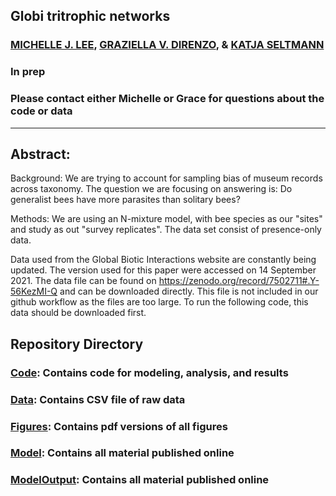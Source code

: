 ## Globi tritrophic networks

### [MICHELLE J. LEE](https://michelleleelifesci.weebly.com/), [GRAZIELLA V. DIRENZO](https://grazielladirenzo.weebly.com), & [KATJA SELTMANN](https://www.eri.ucsb.edu/people/katja-seltmann-0)

### In prep

### Please contact either Michelle or Grace for questions about the code or data
__________________________________________________________________________________________________________________________________________

## Abstract: 
Background: We are trying to account for sampling bias of museum records across taxonomy. The question we are focusing on answering is: Do generalist bees have more parasites than solitary bees?

Methods: We are using an N-mixture model, with bee species as our "sites" and study as out "survey replicates". The data set consist of presence-only data.

Data used from the Global Biotic Interactions website are constantly being updated. The version used for this paper were accessed on 14 September 2021. The data file can be found on https://zenodo.org/record/7502711#.Y-56KezMI-Q and can be downloaded directly. This file is not included in our github workflow as the files are too large. To run the following code, this data should be downloaded first.


## Repository Directory
### [Code](https://github.com/lee-michellej/globi_tritrophic_networks/tree/master/Code): Contains code for modeling, analysis, and results
### [Data](https://github.com/lee-michellej/globi_tritrophic_networks/tree/master/Data): Contains CSV file of raw data
### [Figures](https://github.com/lee-michellej/globi_tritrophic_networks/tree/master/Figures): Contains pdf versions of all figures
### [Model](https://github.com/lee-michellej/globi_tritrophic_networks/tree/master/Model): Contains all material published online
### [ModelOutput](https://github.com/lee-michellej/globi_tritrophic_networks/tree/master/ModelOutput): Contains all material published online

